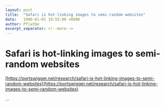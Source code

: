 ```yaml
---
layout: post
title:  "Safari is hot-linking images to semi-random websites"
date:   1990-01-01 19:55:00 +0000
author: PfiatDe
excerpt_separator: <!--more-->
---
```


# Safari is hot-linking images to semi-random websites
[https://portswigger.net/research/safari-is-hot-linking-images-to-semi-random-websites](https://portswigger.net/research/safari-is-hot-linking-images-to-semi-random-websites)

...
<!--more-->
